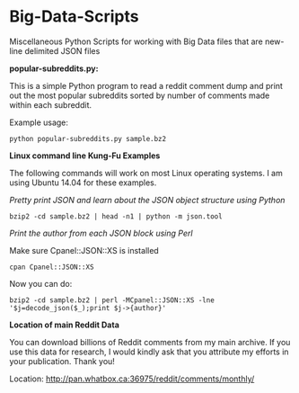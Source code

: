 # Big-Data-Scripts
Miscellaneous Python Scripts for working with Big Data files that are new-line delimited JSON files

**popular-subreddits.py:**

This is a simple Python program to read a reddit comment dump and print out the most popular subreddits sorted by number of comments made within each subreddit.

Example usage:

    python popular-subreddits.py sample.bz2

**Linux command line Kung-Fu Examples**

The following commands will work on most Linux operating systems.  I am using Ubuntu 14.04 for these examples.

*Pretty print JSON and learn about the JSON object structure using Python*

    bzip2 -cd sample.bz2 | head -n1 | python -m json.tool

*Print the author from each JSON block using Perl*

Make sure Cpanel::JSON::XS is installed

    cpan Cpanel::JSON::XS

Now you can do:

    bzip2 -cd sample.bz2 | perl -MCpanel::JSON::XS -lne '$j=decode_json($_);print $j->{author}'

**Location of main Reddit Data**

You can download billions of Reddit comments from my main archive.  If you use this data for research, I would kindly ask that you attribute my efforts in your publication.  Thank you!

Location: http://pan.whatbox.ca:36975/reddit/comments/monthly/
